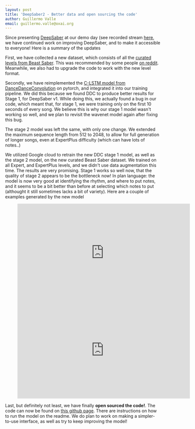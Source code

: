 ```yaml
---
layout: post 
title: 'DeepSaber2 - Better data and open sourcing the code'
author: Guillermo Valle
email: guillermo.valle@oxai.org
---
```


Since presenting [DeepSaber](/deepsaber) at our demo day (see recorded stream [here](https://www.facebook.com/oxaisoc/videos/305253403747771/), we have continued work on improving DeepSaber, and to make it accessible to everyone! Here is a summary of the updates

First, we have collected a new dataset, which consists of all the [curated levels from Beast Saber](https://bsaber.com/curator-recommended/). This was recommended by some people [on reddit](https://www.reddit.com/r/beatsaber/comments/bu7wch/automatically_generate_levels_from_songs/). Meanwhile, we also had to upgrade the code to work with the new level format.

Secondly, we have reimplemented the [C-LSTM model from DanceDanceConvolution](https://arxiv.org/pdf/1703.06891.pdf) on pytorch, and integrated it into our training pipeline. We did this because we found DDC to produce better results for Stage 1, for DeepSaber v1. While doing this, we actually found a bug in our code, which meant that, for stage 1, we were training only on the first 10 seconds of every song. We believe this is why our stage 1 model wasn't working so well, and we plan to revisit the wavenet model again after fixing this bug.

The stage 2 model was left the same, with only one change. We extended the maximum sequence length from 512 to 2048, to allow for full generation of longer songs, even at ExpertPlus difficulty (which can have lots of notes..)

We utilized Google cloud to retrain the new DDC stage 1 model, as well as the stage 2 model, on the new curated Beast Saber dataset. We trained on all Expert, and ExpertPlus levels, and we didn't use data augmentation this time. The results are very promising. Stage 1 works so well now, that the quality of stage 2 appears to be the bottleneck now! In plan language: the model is now very good at identifying the rhythm, and where to put notes, and it seems to be a bit better than before at selecting which notes to put (althought it still sometimes lacks a bit of variety). Here are a couple of examples generated by the new model

<figure align="center">
<iframe width="560" height="315" src="https://www.youtube.com/embed/DD6SpZAqcTU" frameborder="0" allow="accelerometer; autoplay; encrypted-media; gyroscope; picture-in-picture" allowfullscreen></iframe>
<iframe width="560" height="315" src="https://www.youtube.com/embed/WQM6E4fS18k" frameborder="0" allow="accelerometer; autoplay; encrypted-media; gyroscope; picture-in-picture" allowfullscreen></iframe>
</figure>

Last, but definitely not least, we have finally <b>open sourced the code!</b>. The code can now be found on [this github page](https://github.com/oxai/deepsaber). There are instructions on how to run the model on the readme. We do plan to work on making a simpler-to-use interface, as well as try to keep improving the model!
